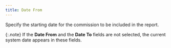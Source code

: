 ```yaml
---
title: Date From
---
```



Specify the starting date for the commission to be included in the report.


{:.note}
If the **Date 
 From** and the **Date To** fields  are not selected, the current system date appears in these fields.
